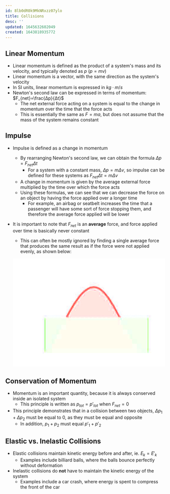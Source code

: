 ```yaml
---
id: 8lb0dR0k9MkNRxzz07ylo
title: Collisions
desc: ''
updated: 1645632602049
created: 1643818935772
---
```


## Linear Momentum

* Linear momentum is defined as the product of a system's mass and its velocity, and typically denoted as $p$ $(p=mv)$
* Linear momentum is a vector, with the same direction as the system's velocity
* In SI units, linear momentum is expressed in $kg·m/s$
* Newton's second law can be expressed in terms of momentum: $F_{net}=\frac{Δp}{Δt}$
    * The net external force acting on a system is equal to the change in momentum over the time that the force acts
    * This is essentially the same as $F=ma$, but does not assume that the mass of the system remains constant

## Impulse

* Impulse is defined as a change in momentum
    * By rearranging Newton's second law, we can obtain the formula $Δp=F_{net}Δt$
        * For a system with a constant mass, $Δp=mΔv$, so impulse can be defined for these systems as $F_{net}Δt=mΔv$
    * A change in momentum is given by the average external force multiplied by the time over which the force acts
    * Using these formulas, we can see that we can decrease the force on an object by having the force applied over a longer time
        * For example, an airbag or seatbelt increases the time that a passenger will have some sort of force stopping them, and therefore the average force applied will be lower
* It is important to note that $F_{net}$ is an **average** force, and force applied over time is basically never constant
    * This can often be mostly ignored by finding a single average force that produces the same result as if the force were not applied evenly, as shown below:

    ![](/assets/images/2022-02-02-10-35-51.png)

## Conservation of Momentum

* Momentum is an important quantity, because it is always conserved inside an isolated system
    * This principle is written as $p_{tot}=p'_{tot}$ when $F_{net}=0$
* This principle demonstrates that in a collision between two objects, $Δp_1+Δp_2$ must be equal to $0$, as they must be equal and opposite
    * In addition, $p_1+p_2$ must equal $p'_1+p'_2$

## Elastic vs. Inelastic Collisions

* Elastic collisions maintain kinetic energy before and after, ie. $E_k=E'_k$
    * Examples include billiard balls, where the balls bounce perfectly without deformation
* Inelastic collisions do **not** have to maintain the kinetic energy of the system
    * Examples include a car crash, where energy is spent to compress the front of the car
